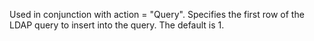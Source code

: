 Used in conjunction with action = "Query". Specifies the first row of the LDAP query to insert
into the query. The default is 1.
